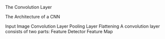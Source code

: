 The Convolution Layer

The Architecture of a CNN

Input Image
Convolution Layer
Pooling Layer
Flattening
A convolution layer consists of two parts:
Feature Detector
Feature Map



